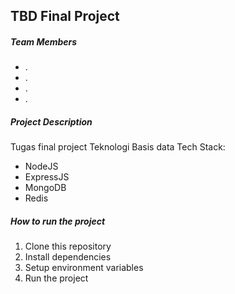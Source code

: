 ## TBD Final Project

##### Team Members

-   .
-   .
-   .
-   .

##### Project Description

Tugas final project Teknologi Basis data
Tech Stack:

-   NodeJS
-   ExpressJS
-   MongoDB
-   Redis

##### How to run the project

1. Clone this repository
2. Install dependencies
3. Setup environment variables
4. Run the project
